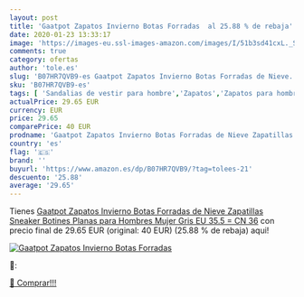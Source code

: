 ```yaml
---
layout: post
title: 'Gaatpot Zapatos Invierno Botas Forradas  al 25.88 % de rebaja'
date: 2020-01-23 13:33:17
image: 'https://images-eu.ssl-images-amazon.com/images/I/51b3sd41cxL._SL400_.jpg'
comments: true
category: ofertas
author: 'tole.es'
slug: 'B07HR7QVB9-es Gaatpot Zapatos Invierno Botas Forradas de Nieve...'
sku: 'B07HR7QVB9-es'
tags: [ 'Sandalias de vestir para hombre','Zapatos','Zapatos para hombre','Zapatos y complementos','botines','zapatos', ]
actualPrice: 29.65 EUR
currency: EUR
price: 29.65
comparePrice: 40 EUR
prodname: 'Gaatpot Zapatos Invierno Botas Forradas de Nieve Zapatillas Sneaker Botines Planas para Hombres Mujer Gris EU 35.5 = CN 36'
country: 'es'
flag: '🇪🇸'
brand: ''
buyurl: 'https://www.amazon.es/dp/B07HR7QVB9/?tag=tolees-21'
descuento: '25.88'
average: '29.65'
---
```


Tienes [Gaatpot Zapatos Invierno Botas Forradas de Nieve Zapatillas Sneaker Botines Planas para Hombres Mujer Gris EU 35.5 = CN 36](https://www.amazon.es/dp/B07HR7QVB9/?tag=tolees-21) con precio final de  29.65 EUR (original: 40 EUR) (25.88 %  de rebaja) aqui!

[![Gaatpot Zapatos Invierno Botas Forradas ](https://images-eu.ssl-images-amazon.com/images/I/51b3sd41cxL._SL400_.jpg)](https://www.amazon.es/dp/B07HR7QVB9/?tag=tolees-21)

🔎:


[🛒 Comprar!!!](https://www.amazon.es/dp/B07HR7QVB9/?tag=tolees-21)
